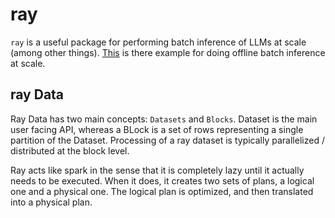 # ray

`ray` is a useful package for performing batch inference of LLMs at scale (among other things). [This](https://docs.vllm.ai/en/v0.8.1/getting_started/examples/distributed.html) is there example for doing offline batch inference at scale.

## ray Data

Ray Data has two main concepts: `Datasets` and `Blocks`. Dataset is the main user facing API, whereas a BLock is a set of rows representing a single partition of the Dataset. Processing of a ray dataset is typically parallelized / distributed at the block level.

Ray acts like spark in the sense that it is completely lazy until it actually needs to be executed. When it does, it creates two sets of plans, a logical one and a physical one. The logical plan is optimized, and then translated into a physical plan.
